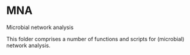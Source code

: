 # MNA
Microbial network analysis

This folder comprises a number of functions and scripts for (microbial) network analysis.
